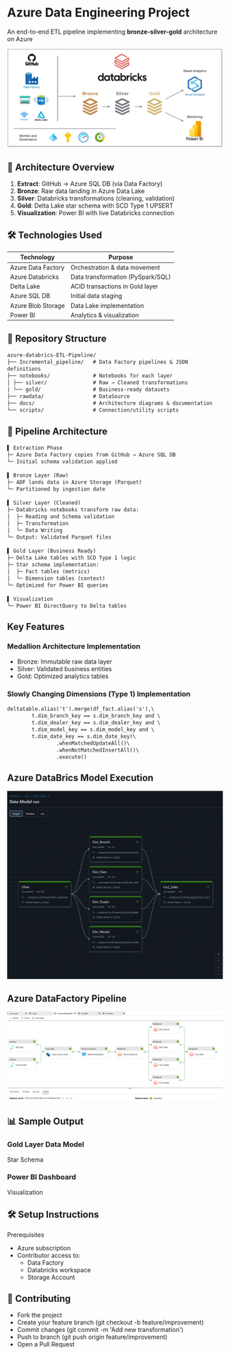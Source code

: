 # Azure Data Engineering Project
An end-to-end ETL pipeline implementing **bronze-silver-gold**  architecture on Azure

![Architecture2](docs/architecture-2.png "Project Architecture 2")

## 📌 Architecture Overview
1. **Extract**: GitHub → Azure SQL DB (via Data Factory)
2. **Bronze**: Raw data landing in Azure Data Lake
3. **Silver**: Databricks transformations (cleaning, validation)
4. **Gold**: Delta Lake star schema with SCD Type 1 UPSERT
5. **Visualization**: Power BI with live Databricks connection

## 🛠️ Technologies Used
| Technology | Purpose |
|------------|---------|
| Azure Data Factory | Orchestration & data movement |
| Azure Databricks | Data transformation (PySpark/SQL) |
| Delta Lake | ACID transactions in Gold layer |
| Azure SQL DB | Initial data staging |
| Azure Blob Storage | Data Lake implementation |
| Power BI | Analytics & visualization |


## 📂 Repository Structure
```
azure-databrics-ETL-Pipeline/
├── Incremental_pipeline/   # Data Factory pipelines & JSON definitions
├── notebooks/              # Notebooks for each layer
│ ├── silver/               # Raw → Cleaned transformations
│ └── gold/                 # Business-ready datasets
├── rawdata/                # DataSource
├── docs/                   # Architecture diagrams & documentation
└── scripts/                # Connection/utility scripts
```


## 🚀 Pipeline Architecture
```
▌ Extraction Phase
├─ Azure Data Factory copies from GitHub → Azure SQL DB
└─ Initial schema validation applied

▌ Bronze Layer (Raw)
├─ ADF lands data in Azure Storage (Parquet)
└─ Partitioned by ingestion date

▌ Silver Layer (Cleaned)
├─ Databricks notebooks transform raw data:
│  ├─ Reading and Schema validation
│  ├─ Transformation
│  └─ Data Writing
└─ Output: Validated Parquet files

▌ Gold Layer (Business Ready)
├─ Delta Lake tables with SCD Type 1 logic
├─ Star schema implementation:
│  ├─ Fact tables (metrics)
│  └─ Dimension tables (context)
└─ Optimized for Power BI queries

▌ Visualization
└─ Power BI DirectQuery to Delta tables
```

## Key Features

### Medallion Architecture Implementation
- Bronze: Immutable raw data layer
- Silver: Validated business entities
- Gold: Optimized analytics tables

### Slowly Changing Dimensions (Type 1) Implementation
```
deltatable.alias('t').merge(df_fact.alias('s'),\
        t.dim_branch_key == s.dim_branch_key and \
        t.dim_dealer_key == s.dim_dealer_key and \
        t.dim_model_key == s.dim_model_key and \
        t.dim_date_key == s.dim_date_key)\
                .whenMatchedUpdateAll()\
                .whenNotMatchedInsertAll()\
                .execute()
```


## Azure DataBrics Model Execution
![Databricks](docs/Azure-Databrics.png "Databrics pipeline")


## Azure DataFactory Pipeline
![Datafactory](docs/Azure-DataFactory.png "Datafactory pipeline")



## 📊 Sample Output

### Gold Layer Data Model
Star Schema

### Power BI Dashboard
Visualization

## 🛠️ Setup Instructions
Prerequisites
- Azure subscription
- Contributor access to:
  - Data Factory
  - Databricks workspace
  - Storage Account


## 🤝 Contributing
- Fork the project
- Create your feature branch (git checkout -b feature/improvement)
- Commit changes (git commit -m 'Add new transformation')
- Push to branch (git push origin feature/improvement)
- Open a Pull Request